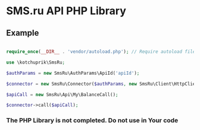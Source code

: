 # SMS.ru API PHP Library

## Example

```php

require_once(__DIR__ . 'vendor/autoload.php'); // Require autoload file generated by Composer

use \kotchuprik\SmsRu;

$authParams = new SmsRu\AuthParams\ApiId('apiId');

$connector = new SmsRu\Connector($authParams, new SmsRu\Client\HttpClient());

$apiCall = new SmsRu\Api\My\BalanceCall();

$connector->call($apiCall);
```

### The PHP Library is not completed. Do not use in Your code
